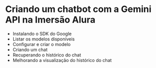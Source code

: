 # Criando um chatbot com a Gemini API na Imersão Alura

- Instalando o SDK do Google
- Listar os modelos disponíveis
- Configurar e criar o modelo
- Criando um chat
- Recuperando o histórico do chat
- Melhorando a visualização do histórico do chat
